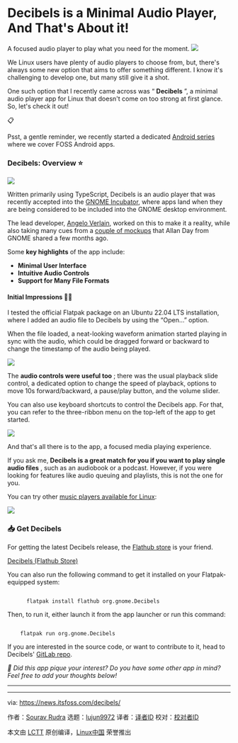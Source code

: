 [#]: subject: "Decibels is a Minimal Audio Player, And That's About it!"
[#]: via: "https://news.itsfoss.com/decibels/"
[#]: author: "Sourav Rudra https://news.itsfoss.com/author/sourav/"
[#]: collector: "lujun9972/lctt-scripts-1705972010"
[#]: translator: " "
[#]: reviewer: " "
[#]: publisher: " "
[#]: url: " "

Decibels is a Minimal Audio Player, And That's About it!
======
A focused audio player to play what you need for the moment.
[![][1]][2]

We Linux users have plenty of audio players to choose from, but, there's always some new option that aims to offer something different. I know it's challenging to develop one, but many still give it a shot.

One such option that I recently came across was “ **Decibels** ”, a minimal audio player app for Linux that doesn't come on too strong at first glance. So, let's check it out!

📋

Psst, a gentle reminder, we recently started a dedicated [Android series][3] where we cover FOSS Android apps.

### Decibels: Overview ⭐

![][4]

Written primarily using TypeScript, Decibels is an audio player that was recently accepted into the [GNOME Incubator][5], where apps land when they are being considered to be included into the GNOME desktop environment.

The lead developer, [Angelo Verlain][6], worked on this to make it a reality, while also taking many cues from a [couple of mockups][7] that Allan Day from GNOME shared a few months ago.

Some **key highlights** of the app include:

  * **Minimal User Interface**
  * **Intuitive Audio Controls**
  * **Support for Many File Formats**



#### Initial Impressions 👨‍💻

I tested the official Flatpak package on an Ubuntu 22.04 LTS installation, where I added an audio file to Decibels by using the “Open…” option.

When the file loaded, a neat-looking waveform animation started playing in sync with the audio, which could be dragged forward or backward to change the timestamp of the audio being played.

![][8]

The **audio controls were useful too** ; there was the usual playback slide control, a dedicated option to change the speed of playback, options to move 10s forward/backward, a pause/play button, and the volume slider.

You can also use keyboard shortcuts to control the Decibels app. For that, you can refer to the three-ribbon menu on the top-left of the app to get started.

![][9]

And that's all there is to the app, a focused media playing experience.

If you ask me, **Decibels is a great match for you if you want to play single audio files** , such as an audiobook or a podcast. However, if you were looking for features like audio queuing and playlists, this is not the one for you.

You can try other [music players available for Linux][10]:

![][11]

### 📥 Get Decibels

For getting the latest Decibels release, the [Flathub store][12] is your friend.

[Decibels (Flathub Store)][12]

You can also run the following command to get it installed on your Flatpak-equipped system:

```

      flatpak install flathub org.gnome.Decibels

```

Then, to run it, either launch it from the app launcher or run this command:

```

    flatpak run org.gnome.Decibels

```

If you are interested in the source code, or want to contribute to it, head to Decibels' [GitLab repo][13].

_💬 Did this app pique your interest? Do you have some other app in mind? Feel free to add your thoughts below!_

* * *

--------------------------------------------------------------------------------

via: https://news.itsfoss.com/decibels/

作者：[Sourav Rudra][a]
选题：[lujun9972][b]
译者：[译者ID](https://github.com/译者ID)
校对：[校对者ID](https://github.com/校对者ID)

本文由 [LCTT](https://github.com/LCTT/TranslateProject) 原创编译，[Linux中国](https://linux.cn/) 荣誉推出

[a]: https://news.itsfoss.com/author/sourav/
[b]: https://github.com/lujun9972
[1]: https://news.itsfoss.com/assets/images/pikapods.jpg
[2]: https://www.pikapods.com/?utm_campaign=banner-2024-05&utm_source=itsfoss
[3]: https://news.itsfoss.com/tag/android/
[4]: https://news.itsfoss.com/content/images/2024/04/Decibels_a.png
[5]: https://gitlab.gnome.org/GNOME/Incubator
[6]: https://www.vixalien.com/
[7]: https://gitlab.gnome.org/Teams/Design/app-mockups/-/blob/master/audio-player/audio-player.png
[8]: https://news.itsfoss.com/content/images/2024/04/Decibels_b.png
[9]: https://news.itsfoss.com/content/images/2024/04/Decibels_c.png
[10]: https://itsfoss.com/best-music-players-linux/
[11]: https://itsfoss.com/content/images/size/w256h256/2022/12/android-chrome-192x192.png
[12]: https://flathub.org/apps/org.gnome.Decibels
[13]: https://gitlab.gnome.org/GNOME/Incubator/decibels
